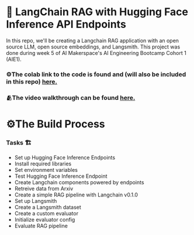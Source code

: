 # 🤖 LangChain RAG with Hugging Face Inference API Endpoints

In this repo, we'll be creating a Langchain RAG application with an open source LLM, open source embeddings, and Langsmith. This project was done during week 5 of AI Makerspace's AI Engineering Bootcamp Cohort 1 (AIE1).

### ⚙️The colab link to the code is found and (will also be included in this repo) [here.](https://colab.research.google.com/drive/1PemSDTx8WqX2WCw-YvGbO_Ku9GEMtJnm?usp=sharing)

### 🫂The video walkthrough can be found [here.](https://www.loom.com/share/99f114efdf1f4a96bd10fe3d378c1292?sid=c771b732-efb0-4c00-863f-cdcd23a2b5ea)

# ⚙️The Build Process

### Tasks 🏗️
* Set up Hugging Face Inference Endpoints
* Install required libraries
* Set environment variables
* Test Hugging Face Inference Endpoint
* Create Langchain components powered by endpoints
* Retreive data from Arxiv
* Create a simple RAG pipeline with Langchain v0.1.0
* Set up Langsmith
* Create a Langsmith dataset
* Create a custom evaluator
* Initialize evaluator config
* Evaluate RAG pipeline


